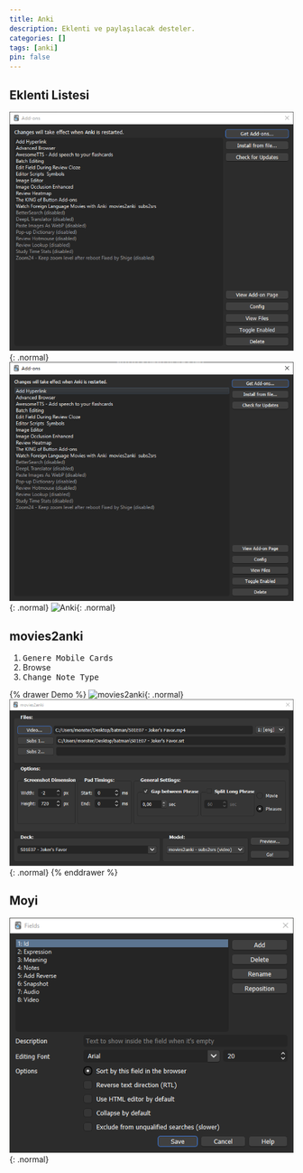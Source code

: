 ```yaml
---
title: Anki
description: Eklenti ve paylaşılacak desteler.
categories: []
tags: [anki]
pin: false
---
```


## Eklenti Listesi

![Anki](/assets/attachment/anki-add-ons.png){: .normal}
![Anki](/assets/attachment/anki-add-ons-2.png){: .normal}
![Anki](/assets/attachment/anki-add-ons-3.png){: .normal}

## movies2anki

1. <kbd>Genere Mobile Cards</kbd>
2. Browse
3. <kbd>Change Note Type</kbd>

{% drawer Demo %}
![movies2anki](/assets/attachment/movies2anki-1.gif){: .normal}
![movies2anki](/assets/attachment/movies2anki-2.png){: .normal}
{% enddrawer %}

## Moyi

![Moyi](/assets/attachment/custom-note-type-1.png){: .normal}